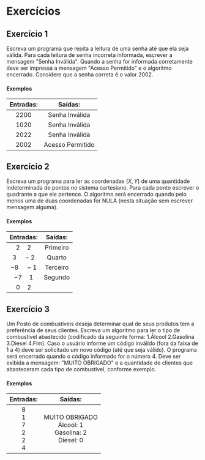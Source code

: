 
# Exercícios

## Exercício 1

Escreva um programa que repita a leitura de uma senha até que ela seja válida. Para cada leitura de senha incorreta informada, escrever a mensagem "Senha Inválida". Quando a senha for informada corretamente deve ser impressa a mensagem "Acesso Permitido" e o algoritmo encerrado. Considere que a senha correta é o valor 2002.

#### Exemplos

|                    Entradas:                     |                   Saídas:                   |
| :----------------------------------------------------------: | :----------------------------------------------------------: |
| $2200$ | Senha Inválida |
| $1020$ | Senha Inválida |
| $2022$ | Senha Inválida |
| $2002$ | Acesso Permitido |

## Exercício 2

Escreva um programa para ler as coordenadas $(X,Y)$ de uma quantidade indeterminada de pontos no sistema cartesiano. Para cada ponto escrever o quadrante a que ele pertence. O algoritmo será encerrado quando pelo menos uma de duas coordenadas for NULA (nesta situação sem escrever mensagem alguma).

#### Exemplos

|                    Entradas:                     |                   Saídas:                   |
| :----------------------------------------------------------: | :----------------------------------------------------------: |
| $2 \quad 2$ | Primeiro |
| $3 \quad -2$ | Quarto |
| $-8 \quad -1$ | Terceiro |
| $-7 \quad 1$ | Segundo |
| $0 \quad 2$ |          |

## Exercício 3

Um Posto de combustíveis deseja determinar qual de seus produtos tem a preferência de seus clientes. Escreva um algoritmo para ler o tipo de combustível abastecido (codificado da seguinte forma: 1.Álcool 2.Gasolina 3.Diesel 4.Fim). Caso o usuário informe um código inválido (fora da faixa de 1 a 4) deve ser solicitado um novo código (até que seja válido). O programa será encerrado quando o código informado for o número 4. Deve ser exibida a mensagem: "MUITO OBRIGADO" e a quantidade de clientes que abasteceram cada tipo de combustível, conforme exemplo.

#### Exemplos

|                    Entradas:                     |                   Saídas:                   |
| :----------------------------------------------------------: | :----------------------------------------------------------: |
| $8$ <br/> $1$ <br/> $7$ <br/> $2$ <br/> $2$ <br/> $4$ | MUITO OBRIGADO <br/> Álcool: 1 <br/> Gasolina: 2 <br/> Diesel: 0 |
